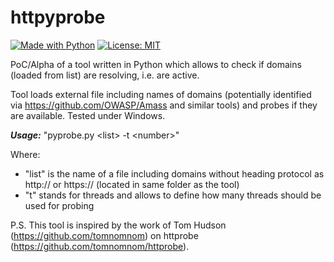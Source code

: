 # httpyprobe
[![Made with Python](https://img.shields.io/badge/Made%20with-Python-blue.svg)](https://www.python.org/)
[![License: MIT](https://img.shields.io/badge/License-MIT-red.svg)](https://opensource.org/licenses/MIT)

PoC/Alpha of a tool written in Python which allows to check if domains (loaded from list) are resolving, i.e. are active.

Tool loads external file including names of domains (potentially identified via https://github.com/OWASP/Amass and similar tools) and probes if they are available. Tested under Windows. 

***Usage:*** "pyprobe.py \<list> -t \<number>"

Where: 
- "list" is the name of a file including domains without heading protocol as http:// or https:// (located in same folder as the tool)
- "t" stands for threads and allows to define how many threads should be used for probing

P.S. This tool is inspired by the work of Tom Hudson (https://github.com/tomnomnom) on httprobe (https://github.com/tomnomnom/httprobe).
